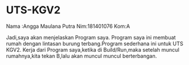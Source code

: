 # UTS-KGV2
Nama :Angga Maulana Putra
Nim:181401076
Kom:A

Jadi,saya akan menjelaskan Program saya.
Program saya ini membuat rumah dengan lintasan burung terbang.Program sederhana ini untuk UTS KGV2.
Kerja dari Program saya,ketika di Build/Run,maka setelah muncul rumahnya,kita tekan B,lalu akan muncul muncul berterbangan.
